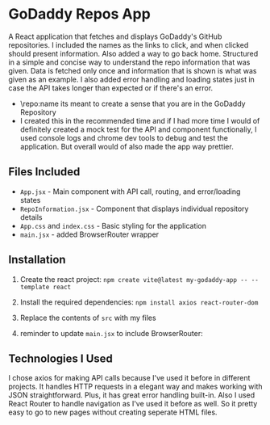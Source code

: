 # GoDaddy Repos App

A React application that fetches and displays GoDaddy's GitHub repositories. I included the names as the links to click, and when clicked should present information. Also added a way to go back home. Structured in a simple and concise way to understand the repo information that was given. Data is fetched only once and information that is shown is what was given as an example. I also added error handling and loading states just in case the API takes longer than expected or if there's an error. 

- \repo\:name its meant to create a sense that you are in the GoDaddy Repository 
- I created this in the recommended time and if I had more time I would of definitely created a mock test for the API and component functionaliy, I used console logs and chrome dev tools to debug and test the application. But overall would of also made the app way prettier.

## Files Included

- `App.jsx` - Main component with API call, routing, and error/loading states
- `RepoInformation.jsx` - Component that displays individual repository details
- `App.css` and `index.css` - Basic styling for the application
- `main.jsx` - added BrowserRouter wrapper

## Installation

1. Create the react project: `npm create vite@latest my-godaddy-app -- --template react `

2. Install the required dependencies: `npm install axios react-router-dom`

3. Replace the contents of `src` with my files

4. reminder to update `main.jsx` to include BrowserRouter:

## Technologies I Used

I chose axios for making API calls because I've used it before in different projects. It handles HTTP requests in a elegant way and makes working with JSON straightforward. Plus, it has great error handling built-in. Also I used React Router to handle navigation as I've used it before as well. So it pretty easy to go to new pages without creating seperate HTML files.


